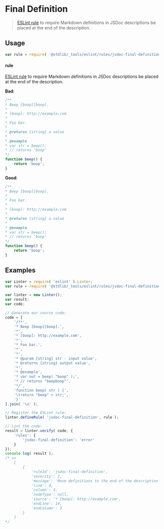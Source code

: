 <!--

@license Apache-2.0

Copyright (c) 2018 The Stdlib Authors.

Licensed under the Apache License, Version 2.0 (the "License");
you may not use this file except in compliance with the License.
You may obtain a copy of the License at

   http://www.apache.org/licenses/LICENSE-2.0

Unless required by applicable law or agreed to in writing, software
distributed under the License is distributed on an "AS IS" BASIS,
WITHOUT WARRANTIES OR CONDITIONS OF ANY KIND, either express or implied.
See the License for the specific language governing permissions and
limitations under the License.

-->

# Final Definition

> [ESLint rule][eslint-rules] to require Markdown definitions in JSDoc descriptions be placed at the end of the description.

<section class="intro">

</section>

<!-- /.intro -->

<section class="usage">

## Usage

```javascript
var rule = require( '@stdlib/_tools/eslint/rules/jsdoc-final-definition' );
```

#### rule

[ESLint rule][eslint-rules] to require Markdown definitions in JSDoc descriptions be placed at the end of the description.

**Bad**:

<!-- eslint-disable stdlib/jsdoc-final-definition, stdlib/jsdoc-markdown-remark -->

```javascript
/**
* Beep [boop][boop].
*
* [boop]: http://example.com
*
* Foo bar.
*
* @returns {string} a value
*
* @example
* var str = beep();
* // returns 'boop'
*/
function beep() {
    return 'boop';
}
```

**Good**:

```javascript
/**
* Beep [boop][boop].
*
* Foo bar.
*
* [boop]: http://example.com
*
* @returns {string} a value
*
* @example
* var str = beep();
* // returns 'boop'
*/
function beep() {
    return 'boop';
}
```

</section>

<!-- /.usage -->

<section class="examples">

## Examples

<!-- eslint no-undef: "error" -->

```javascript
var Linter = require( 'eslint' ).Linter;
var rule = require( '@stdlib/_tools/eslint/rules/jsdoc-final-definition' );

var linter = new Linter();
var result;
var code;

// Generate our source code:
code = [
    '/**',
    '* Beep [boop][boop].',
    '*',
    '* [boop]: http://example.com',
    '*',
    '* Foo bar.',
    '*',
    '*',
    '* @param {string} str - input value',
    '* @returns {string} output value',
    '*',
    '* @example',
    '* var out = beep( "boop" );',
    '* // returns "beepboop"',
    '*/',
    'function beep( str ) {',
    '\treturn "beep" + str;',
    '}'
].join( '\n' );

// Register the ESLint rule:
linter.defineRule( 'jsdoc-final-definition', rule );

// Lint the code:
result = linter.verify( code, {
    'rules': {
        'jsdoc-final-definition': 'error'
    }
});
console.log( result );
/* =>
    [
        {
            'ruleId': 'jsdoc-final-definition',
            'severity': 2,
            'message': 'Move definitions to the end of the description (after the node at line `5`)',
            'line': 4,
            'column': 3,
            'nodeType': null,
            'source': '* [boop]: http://example.com',
            'endLine': 14,
            'endColumn': 3
        }
    ]
*/
```

</section>

<!-- /.examples -->

<section class="links">

[eslint-rules]: https://eslint.org/docs/developer-guide/working-with-rules

</section>

<!-- /.links -->
